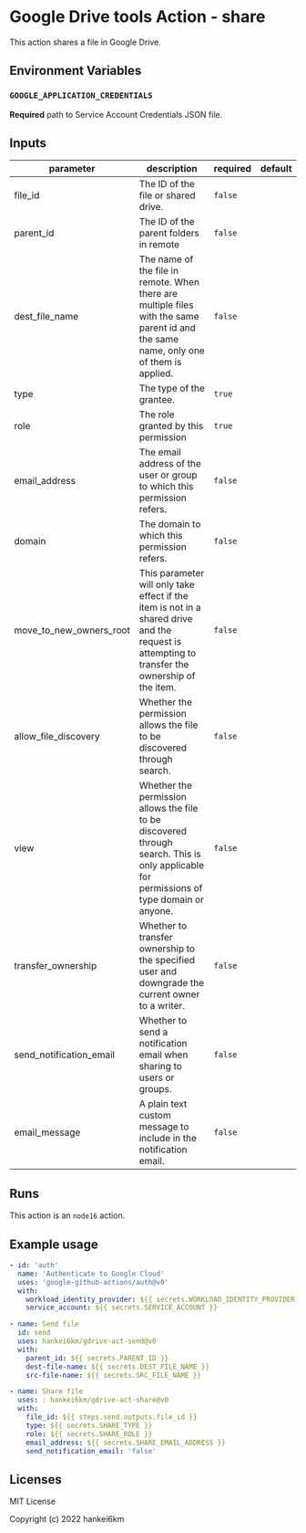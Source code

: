 # Google Drive tools Action - share

This action shares a file in Google Drive.

## Environment Variables

### `GOOGLE_APPLICATION_CREDENTIALS`

**Required** path to Service Account Credentials JSON file.



## Inputs

| parameter | description | required | default |
| - | - | - | - |
| file_id | The ID of the file or shared drive. | `false` |  |
| parent_id | The ID of the parent folders in remote | `false` |  |
| dest_file_name | The name of the file in remote. When there are multiple files with the same parent id and the same name, only one of them is applied. | `false` |  |
| type | The type of the grantee. | `true` |  |
| role | The role granted by this permission | `true` |  |
| email_address | The email address of the user or group to which this permission refers. | `false` |  |
| domain | The domain to which this permission refers.	 | `false` |  |
| move_to_new_owners_root | This parameter will only take effect if the item is not in a shared drive and the request is attempting to transfer the ownership of the item. | `false` |  |
| allow_file_discovery | Whether the permission allows the file to be discovered through search. | `false` |  |
| view | Whether the permission allows the file to be discovered through search. This is only applicable for permissions of type domain or anyone. | `false` |  |
| transfer_ownership | Whether to transfer ownership to the specified user and downgrade the current owner to a writer. | `false` |  |
| send_notification_email | Whether to send a notification email when sharing to users or groups. | `false` |  |
| email_message | A plain text custom message to include in the notification email. | `false` |  |


## Runs

This action is an `node16` action.



## Example usage

```yaml
- id: 'auth'
  name: 'Authenticate to Google Cloud'
  uses: 'google-github-actions/auth@v0'
  with:
    workload_identity_provider: ${{ secrets.WORKLOAD_IDENTITY_PROVIDER }}
    service_account: ${{ secrets.SERVICE_ACCOUNT }}

- name: Send file
  id: send
  uses: hankei6km/gdrive-act-send@v0
  with:
    parent_id: ${{ secrets.PARENT_ID }}
    dest-file-name: ${{ secrets.DEST_FILE_NAME }}
    src-file-name: ${{ secrets.SRC_FILE_NAME }}

- name: Share file
  uses: : hankei6km/gdrive-act-share@v0
  with:
    file_id: ${{ steps.send.outputs.file_id }}
    type: ${{ secrets.SHARE_TYPE }}
    role: ${{ secrets.SHARE_ROLE }}
    email_address: ${{ secrets.SHARE_EMAIL_ADDRESS }}
    send_notification_email: 'false'
```

## Licenses

MIT License

Copyright (c) 2022 hankei6km
